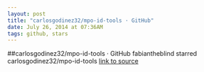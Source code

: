 ```yaml
---
layout: post
title: "carlosgodinez32/mpo-id-tools · GitHub"
date: July 26, 2014 at 07:36AM
tags: github, stars
---
```

##carlosgodinez32/mpo-id-tools · GitHub
fabiantheblind starred carlosgodinez32/mpo-id-tools
[link to source](http://ift.tt/WThUXX) 
